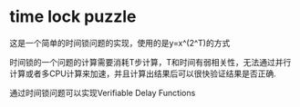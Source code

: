 time lock puzzle
====================

这是一个简单的时间锁问题的实现，使用的是y=x^(2^T)的方式

时间锁的一个问题的计算需要消耗T步计算，T和时间有弱相关性，无法通过并行计算或者多CPU计算来加速，并且计算出结果后可以很快验证结果是否正确.

通过时间锁问题可以实现Verifiable Delay Functions
